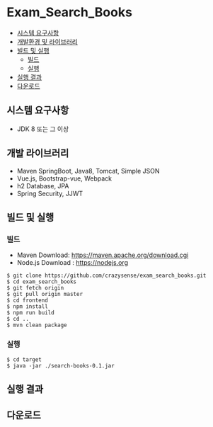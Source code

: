 Exam_Search_Books
===

* [시스템 요구사항](#시스템-요구사항)  
* [개발환경 및 라이브러리](#개발환경-및-라이브러리)  
* [빌드 및 실행](#빌드-및-실행)  
    * [빌드](#빌드)  
    * [실행](#실행-웹서버) 
* [실행 결과](#실행-결과)
* [다운로드](#다운로드)
    
## 시스템 요구사항
* JDK 8 또는 그 이상

## 개발 라이브러리
* Maven SpringBoot, Java8, Tomcat, Simple JSON
* Vue.js, Bootstrap-vue, Webpack
* h2 Database, JPA
* Spring Security, JJWT

## 빌드 및 실행  
### 빌드  
* Maven Download: https://maven.apache.org/download.cgi
* Node.js Download : https://nodejs.org
```console
$ git clone https://github.com/crazysense/exam_search_books.git
$ cd exam_search_books
$ git fetch origin
$ git pull origin master
$ cd frontend
$ npm install
$ npm run build
$ cd ..
$ mvn clean package
```

### 실행
```console
$ cd target
$ java -jar ./search-books-0.1.jar
```

## 실행 결과  

## 다운로드  